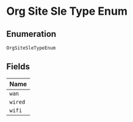 
# Org Site Sle Type Enum

## Enumeration

`OrgSiteSleTypeEnum`

## Fields

| Name |
|  --- |
| `wan` |
| `wired` |
| `wifi` |

